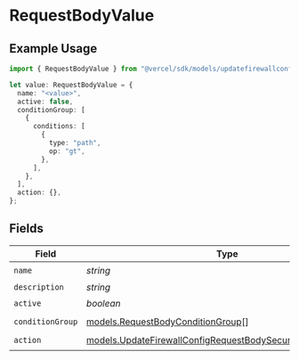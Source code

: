 # RequestBodyValue

## Example Usage

```typescript
import { RequestBodyValue } from "@vercel/sdk/models/updatefirewallconfigop.js";

let value: RequestBodyValue = {
  name: "<value>",
  active: false,
  conditionGroup: [
    {
      conditions: [
        {
          type: "path",
          op: "gt",
        },
      ],
    },
  ],
  action: {},
};
```

## Fields

| Field                                                                                                                              | Type                                                                                                                               | Required                                                                                                                           | Description                                                                                                                        |
| ---------------------------------------------------------------------------------------------------------------------------------- | ---------------------------------------------------------------------------------------------------------------------------------- | ---------------------------------------------------------------------------------------------------------------------------------- | ---------------------------------------------------------------------------------------------------------------------------------- |
| `name`                                                                                                                             | *string*                                                                                                                           | :heavy_check_mark:                                                                                                                 | N/A                                                                                                                                |
| `description`                                                                                                                      | *string*                                                                                                                           | :heavy_minus_sign:                                                                                                                 | N/A                                                                                                                                |
| `active`                                                                                                                           | *boolean*                                                                                                                          | :heavy_check_mark:                                                                                                                 | N/A                                                                                                                                |
| `conditionGroup`                                                                                                                   | [models.RequestBodyConditionGroup](../models/requestbodyconditiongroup.md)[]                                                       | :heavy_check_mark:                                                                                                                 | N/A                                                                                                                                |
| `action`                                                                                                                           | [models.UpdateFirewallConfigRequestBodySecurityRequest2Action](../models/updatefirewallconfigrequestbodysecurityrequest2action.md) | :heavy_check_mark:                                                                                                                 | N/A                                                                                                                                |